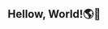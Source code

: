 ## Hellow, World!🌎👋

<!--
**sarahsyed786/sarahsyed786** is a ✨ _special_ ✨ repository because its `README.md` (this file) appears on your GitHub profile.

Here are some ideas to get you started:

- 🔭 I’m undergraduate studen of Software Engineering
- 🌱 I’m currently learning SpringBoot 
- 👯 I’m looking to collaborate on Enterprise level applications 
- 🤔 I’m looking for help with understanding AI Models 
- 💬 Ask me about Programming OOP DSA and out the tech world you can ask me Project Managment Straitegies, Agile Managment also I'm a IT Support Professional
- 📫 How to reach me: 🔗 https://www.linkedin.com/in/visit-sarahsyed-se-dev/
- 😄 Pronouns: She/Her
- ⚡ Fun fact: I'm a caa lover.😻
-->
